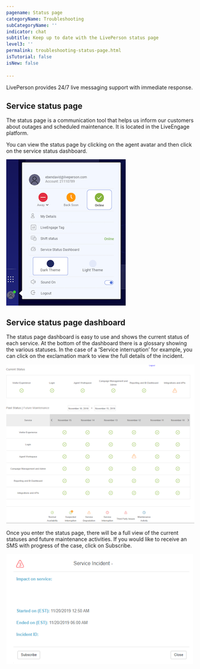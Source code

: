```yaml
---
pagename: Status page
categoryName: Troubleshooting
subCategoryName: ''
indicator: chat
subtitle: Keep up to date with the LivePerson status page
level3: ''
permalink: troubleshooting-status-page.html
isTutorial: false
isNew: false

---
```

LivePerson provides 24/7 live messaging support with immediate response. 

## Service status page

The status page is a communication tool that helps us inform our customers about outages and scheduled maintenance. It is located in the LiveEngage platform.

You can view the status page by clicking on the agent avatar and then click on the service status dashboard.

![](img/Service_status_page_contact_support.png)

## Service status page dashboard

The status page dashboard is easy to use and shows the current status of each service. At the bottom of the dashboard there is a glossary showing the various statuses. In the case of a ‘Service interruption’ for example, you can click on the exclamation mark to view the full details of the incident.

![](img/service_status_dashboard.png)

Once you enter the status page, there will be a full view of the current statuses and future maintenance activities.
If you would like to receive an SMS with progress of the case, click on Subscribe.

![](img/service_incident.png)
